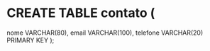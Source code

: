 # CREATE TABLE contato (
  nome VARCHAR(80),
  email VARCHAR(100),
  telefone VARCHAR(20) PRIMARY KEY
);
